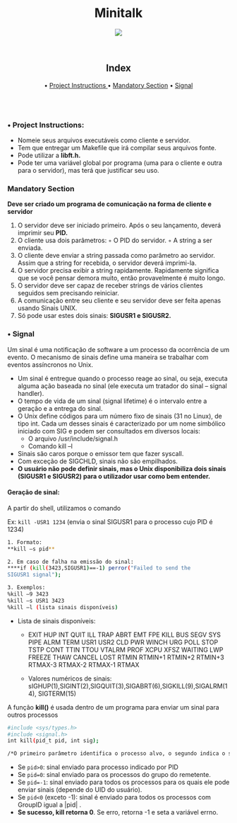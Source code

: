 <h1 align="center"> Minitalk </h1>
<p align="center">
  <img loading="lazy" src="https://img.shields.io/static/v1?label=Status&message=in process&color=7159c1&style=for-the-badge&logo=ghost"/>
</p><br>

<h2 align="center" #index> Index </h2>

<p align="center"> • 
  <a href="#Project_Instructions"> Project Instructions </a> •
  <a href="#Mandatory_Section">Mandatory Section</a> • 
  <a href="#Signal">Signal</a> 
</p><br><br>

<div id="Project_Instructions"/>
<h3 #Project_Instructions> • Project Instructions: </h3>

- Nomeie seus arquivos executáveis como cliente e servidor.
- Tem que entregar um Makefile que irá compilar seus arquivos fonte.
- Pode utilizar a **libft.h.**
- Pode ter uma variável global por programa (uma para o cliente e outra para
o servidor), mas terá que justificar seu uso.

<div id="Mandatory_Section"/>
<h3 #Mandatory_Section> Mandatory Section </h3>

**Deve ser criado um programa de comunicação na forma de cliente e servidor**

1. O servidor deve ser iniciado primeiro. Após o seu lançamento, deverá imprimir seu **PID.**
2. O cliente usa dois parâmetros:
◦ O PID do servidor.
◦ A string a ser enviada.
3. O cliente deve enviar a string passada como parâmetro ao servidor.
Assim que a string for recebida, o servidor deverá imprimi-la.
4. O servidor precisa exibir a string rapidamente. Rapidamente significa que se você pensar
demora muito, então provavelmente é muito longo.
5. O servidor deve ser capaz de receber strings de vários clientes seguidos sem
precisando reiniciar.
6. A comunicação entre seu cliente e seu servidor deve ser feita apenas usando
Sinais UNIX.
7. Só pode usar estes dois sinais: **SIGUSR1 e SIGUSR2.**

<div id="Signal"/>
<h3 #Signal> • Signal </h3>

Um sinal é uma notificação de software a um processo da ocorrência de um evento. O mecanismo de sinais define uma maneira se trabalhar com eventos assíncronos no Unix.

- Um sinal é entregue quando o processo reage ao sinal, ou seja, executa alguma ação baseada no sinal (ele executa um tratador do sinal – signal handler).
- O tempo de vida de um sinal (signal lifetime) é o intervalo entre a
geração e a entrega do sinal.
- O Unix define códigos para um número fixo de sinais (31 no Linux), de
tipo int. Cada um desses sinais é caracterizado por um nome simbólico
iniciado com SIG e podem ser consultados em diversos locais:
    - O arquivo /usr/include/signal.h
    - Comando kill –l
- Sinais são caros porque o emissor tem que fazer syscall.
- Com exceção de SIGCHLD, sinais não são empilhados.
- **O usuário não pode definir sinais, mas o Unix disponibiliza dois sinais
(SIGUSR1 e SIGUSR2) para o utilizador usar como bem entender.**

<h4> Geração de sinal: </h4>

A partir do shell, utilizamos o comando **<kill>**

Ex: `kill -USR1 1234` (envia o sinal SIGUSR1 para o processo cujo PID é 1234)

```bash
1. Formato: 
**kill –s pid**

2. Em caso de falha na emissão do sinal:
****if (kill(3423,SIGUSR1)==-1) perror("Failed to send the
SIGUSR1 signal");

3. Exemplos: 
%kill –9 3423
%kill –s USR1 3423
%kill –l (lista sinais disponíveis)
```

- Lista de sinais disponíveis:
    - EXIT HUP INT QUIT ILL TRAP ABRT EMT FPE KILL BUS SEGV SYS PIPE
    ALRM TERM USR1 USR2 CLD PWR WINCH URG POLL STOP TSTP CONT TTIN
    TTOU VTALRM PROF XCPU XFSZ WAITING LWP FREEZE THAW CANCEL LOST
    RTMIN RTMIN+1 RTMIN+2 RTMIN+3 RTMAX-3 RTMAX-2 RTMAX-1 RTMAX

    - Valores numéricos de sinais:
    sIGHUP(1),SIGINT(2),SIGQUIT(3),SIGABRT(6),SIGKILL(9),SIGALRM(14),
    SIGTERM(15)

A função **kill()** é usada dentro de um programa para enviar um sinal para outros processos

```bash
#include <sys/types.h>
#include <signal.h>
int kill(pid_t pid, int sig);

/*O primeiro parâmetro identifica o processo alvo, o segundo indica o sinal*/
```

- Se `pid>0`: sinal enviado para processo indicado por PID
- Se `pid=0`: sinal enviado para os processos do grupo do remetente.
- Se `pid=-1`: sinal enviado para todos os processos para os quais ele pode enviar sinais (depende do UID do usuário).
- Se `pid<0` (exceto -1): sinal é enviado para todos os processos com GroupID igual a |pid| .
- **Se sucesso, kill retorna 0**. Se erro, retorna -1 e seta a variável errno.
